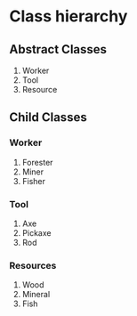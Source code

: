 # Class hierarchy

## Abstract Classes

1. Worker
2. Tool
3. Resource

## Child Classes

### Worker

1. Forester
2. Miner
3. Fisher

### Tool

1. Axe
2. Pickaxe
3. Rod

### Resources

1. Wood
2. Mineral
3. Fish
